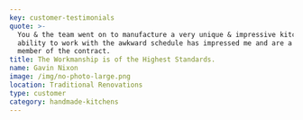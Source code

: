 ```yaml
---
key: customer-testimonials
quote: >-
  You & the team went on to manufacture a very unique & impressive kitchen. Your
  ability to work with the awkward schedule has impressed me and are a valued
  member of the contract.
title: The Workmanship is of the Highest Standards.
name: Gavin Nixon
image: /img/no-photo-large.png
location: Traditional Renovations
type: customer
category: handmade-kitchens
---
```


